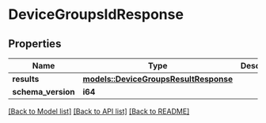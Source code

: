 # DeviceGroupsIdResponse

## Properties

Name | Type | Description | Notes
------------ | ------------- | ------------- | -------------
**results** | [**models::DeviceGroupsResultResponse**](DeviceGroupsResultResponse.md) |  | 
**schema_version** | **i64** |  | 

[[Back to Model list]](../README.md#documentation-for-models) [[Back to API list]](../README.md#documentation-for-api-endpoints) [[Back to README]](../README.md)


